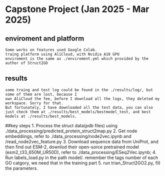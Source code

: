 # Capstone Project (Jan 2025 - Mar 2025)

## enviroment and platform
    Some works on features used Google Colab.
    traing platform using AliCloud, with Nvidia A10 GPU
    enviroment is the same as ./enviroment.yml which provided by the author of Struct2GO

## results 
    some traing and test log could be found in the ./results/log/, but some of them are lost, because I 
    own AliCloud the fee, before I download all the logs, they deleted my workspace. Sorry for that.
    But fortunately, I have downloaded all the test data, you can also just check them at ./results/best_models/bestmodel_test, and best models at ./results/best_models.

##key steps
    1. Process the struct data(pdb files) using ./data_processing/predicted_protein_struct2map.py
    2. Get node embeddiings, refer to ./data_processing/node2vec.ipynb and /read_node2vec_feature.py
    3. Download sequence data from UniProt, and then find out ESM-2, downlod their open-sorce pretrained model (esm2_t33_650M_UR50D), refer to ./data_processing/ESeq2Vec.ipynb;
    4. Run labels_load.py in the path model/. remember the tags number of each GO catgory, we need that in the training part
    5. run trian_Struct2GO2.py, fill the parameters.